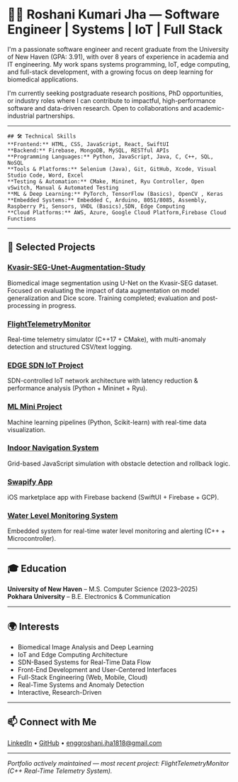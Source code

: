 # 👩‍💻 Roshani Kumari Jha — Software Engineer | Systems | IoT | Full Stack

I'm a passionate software engineer and recent graduate from the University of New Haven (GPA: 3.91), with over 8 years of experience in academia and IT engineering. My work spans systems programming, IoT, edge computing, and full-stack development, with a growing focus on deep learning for biomedical applications.

I'm currently seeking postgraduate research positions, PhD opportunities, or industry roles where I can contribute to impactful, high-performance software and data-driven research. Open to collaborations and academic-industrial partnerships.

---
```
## 🛠️ Technical Skills
**Frontend:** HTML, CSS, JavaScript, React, SwiftUI
**Backend:** Firebase, MongoDB, MySQL, RESTful APIs
**Programming Languages:** Python, JavaScript, Java, C, C++, SQL, NoSQL
**Tools & Platforms:** Selenium (Java), Git, GitHub, Xcode, Visual Studio Code, Word, Excel
**Testing & Automation:** CMake, Mininet, Ryu Controller, Open vSwitch, Manual & Automated Testing
**ML & Deep Learning:** PyTorch, TensorFlow (Basics), OpenCV , Keras
**Embedded Systems:** Embedded C, Arduino, 8051/8085, Assembly, Raspberry Pi, Sensors, VHDL (Basics),SDN, Edge Computing
**Cloud Platforms:** AWS, Azure, Google Cloud Platform,Firebase Cloud Functions
```
---

## 🚀 Selected Projects

### [Kvasir-SEG-Unet-Augmentation-Study](https://github.com/enggRosh/Kvasir-SEG-Unet-Augmentation-Study-Project)
Biomedical image segmentation using U-Net on the Kvasir-SEG dataset. Focused on evaluating the impact of data augmentation on model generalization and Dice score. Training completed; evaluation and post-processing in progress.

### [FlightTelemetryMonitor](https://github.com/enggRosh/FlightTelemetryMonitor)  
Real-time telemetry simulator (C++17 + CMake), with multi-anomaly detection and structured CSV/text logging.

### [EDGE SDN IoT Project](https://github.com/enggRosh/Edge-SDN-IoT-Research)
SDN-controlled IoT network architecture with latency reduction & performance analysis (Python + Mininet + Ryu).

### [ML Mini Project](https://github.com/enggRosh/ML-Mini-Projects)  
Machine learning pipelines (Python, Scikit-learn) with real-time data visualization.

### [Indoor Navigation System](https://github.com/enggRosh/indoor-navigation-system)  
Grid-based JavaScript simulation with obstacle detection and rollback logic.

### [Swapify App](https://github.com/UNH-iOS-Spring2025/Swapify/tree/master/Swapify)  
iOS marketplace app with Firebase backend (SwiftUI + Firebase + GCP).

### [Water Level Monitoring System](https://github.com/enggRosh/Water-Level-Monitoring)
Embedded system for real-time water level monitoring and alerting (C++ + Microcontroller).

---

## 🎓 Education

**University of New Haven** – M.S. Computer Science (2023–2025)  
**Pokhara University** – B.E. Electronics & Communication  

---

## 🌍 Interests

- Biomedical Image Analysis and Deep Learning 
- IoT and Edge Computing Architecture
- SDN-Based Systems for Real-Time Data Flow  
- Front-End Development and User-Centered Interfaces
- Full-Stack Engineering (Web, Mobile, Cloud)
- Real-Time Systems and Anomaly Detection
- Interactive, Research-Driven

---

## 📫 Connect with Me

[LinkedIn](https://www.linkedin.com/in/enggroshani-jha/) • [GitHub](https://github.com/enggRosh) • enggroshani.jha1818@gmail.com

---

*Portfolio actively maintained — most recent project: FlightTelemetryMonitor (C++ Real-Time Telemetry System).*
